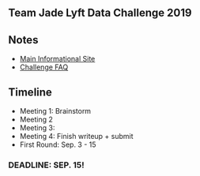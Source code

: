## Team Jade Lyft Data Challenge 2019

## Notes
- [Main Informational Site](https://lyftdatachallenge.splashthat.com)
- [Challenge FAQ](https://docs.google.com/document/d/1lrCr1d9DPKukdpsLshmDiVGuzgRkpAi9vmHevZGNchk/edit#)

## Timeline
- Meeting 1: Brainstorm
- Meeting 2 
- Meeting 3:
- Meeting 4: Finish writeup + submit
- First Round: Sep. 3 - 15

### DEADLINE: SEP. 15!
